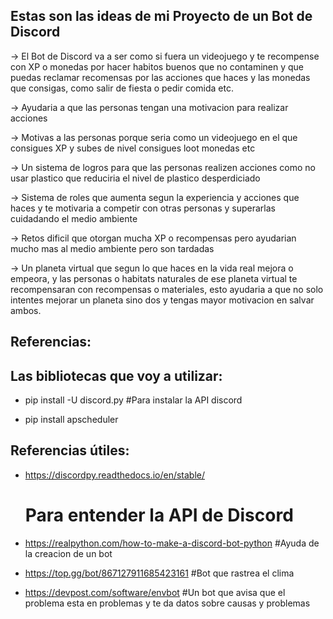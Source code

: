 ## Estas son las ideas de mi Proyecto de un Bot de Discord
-> El Bot de Discord va a ser como si fuera un videojuego y te recompense con XP o monedas por hacer habitos buenos que no contaminen y que puedas reclamar recomensas por las acciones que haces y las monedas que consigas, como salir de fiesta o pedir comida etc.

-> Ayudaria a que las personas tengan una motivacion para realizar acciones

-> Motivas a las personas porque seria como un videojuego en el que consigues XP y subes de nivel consigues loot monedas etc

-> Un sistema de logros para que las personas realizen acciones como no usar plastico que reduciria el nivel de plastico desperdiciado

-> Sistema de roles que aumenta segun la experiencia y acciones que haces y te motivaria a competir con otras personas y superarlas cuidadando el medio ambiente

-> Retos dificil que otorgan mucha XP o recompensas pero ayudarian mucho mas al medio ambiente pero son tardadas

-> Un planeta virtual que segun lo que haces en la vida real mejora o empeora, y las personas o habitats naturales de ese planeta virtual te 
recompensaran con recompensas o materiales, esto ayudaria a que no solo intentes mejorar un planeta sino dos y tengas mayor motivacion en salvar ambos.




## Referencias:
## Las bibliotecas que voy a utilizar:

- pip install -U discord.py #Para instalar la API discord
  
- pip install apscheduler

## Referencias útiles:

- https://discordpy.readthedocs.io/en/stable/ 
  # Para entender la API de Discord

- https://realpython.com/how-to-make-a-discord-bot-python
  #Ayuda de la creacion de un bot

- https://top.gg/bot/867127911685423161
  #Bot que rastrea el clima

- https://devpost.com/software/envbot
  #Un bot que avisa que el problema esta en problemas y te da datos sobre causas y problemas
